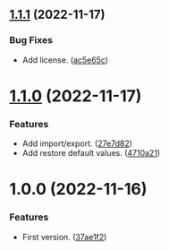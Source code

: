 ## [1.1.1](https://github.com/marcuson/WThermostatBeca-helpers/compare/1.1.0...1.1.1) (2022-11-17)


### Bug Fixes

* Add license. ([ac5e65c](https://github.com/marcuson/WThermostatBeca-helpers/commit/ac5e65c47e7a7ab7540c3a5c8f17260d3ddb561b))

# [1.1.0](https://github.com/marcuson/WThermostatBeca-helpers/compare/1.0.0...1.1.0) (2022-11-17)


### Features

* Add import/export. ([27e7d82](https://github.com/marcuson/WThermostatBeca-helpers/commit/27e7d8278440d42f571543e313fff9c80b3db366))
* Add restore default values. ([4710a21](https://github.com/marcuson/WThermostatBeca-helpers/commit/4710a218dc275663c53ad0bdf4cf210a1a1e5766))

# 1.0.0 (2022-11-16)


### Features

* First version. ([37ae1f2](https://github.com/marcuson/WThermostatBeca-helpers/commit/37ae1f2ed76e0b139920e5c7e9cd1407bb83e794))
